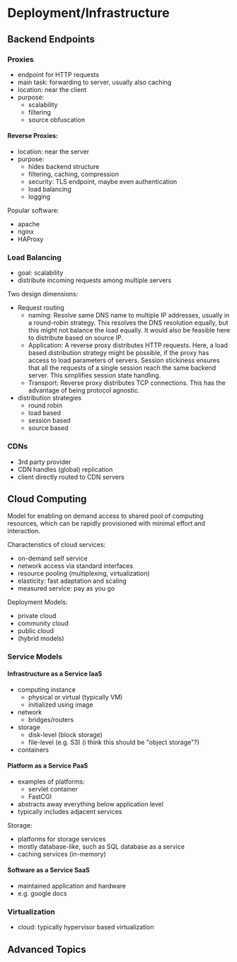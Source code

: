 # Deployment/Infrastructure
## Backend Endpoints
### Proxies
* endpoint for HTTP requests
* main task: forwarding to server, usually also caching
* location: near the client
* purpose:
  * scalability
  * filtering
  * source obfuscation

#### Reverse Proxies:
* location: near the server
* purpose:
  * hides backend structure
  * filtering, caching, compression
  * security: TLS endpoint, maybe even authentication
  * load balancing
  * logging

Popular software:

* apache
* nginx
* HAProxy

### Load Balancing
* goal: scalability
* distribute incoming requests among multiple servers

Two design dimensions:

* Request routing
  * naming:
    Resolve same DNS name to multiple IP addresses, usually in a round-robin strategy.
    This resolves the DNS resolution equally, but this might not balance the load equally.
    It would also be feasible here to distribute based on source IP.
  * Application:
    A reverse proxy distributes HTTP requests.
    Here, a load based distribution strategy might be possible, if the proxy has access to load parameters of servers.
    Session stickiness ensures that all the requests of a single session reach the same backend server.
    This simplifies session state handling.
  * Transport:
    Reverse proxy distributes TCP connections.
    This has the advantage of being protocol agnostic.
* distribution strategies
  * round robin
  * load based
  * session based
  * source based

### CDNs
* 3rd party provider
* CDN handles (global) replication
* client directly routed to CDN servers

## Cloud Computing
Model for enabling on demand access to shared pool of computing resources,
which can be rapidly provisioned with minimal effort and interaction.

Characteristics of cloud services:

* on-demand self service
* network access via standard interfaces
* resource pooling (multiplexing, virtualization)
* elasticity: fast adaptation and scaling
* measured service: pay as you go

Deployment Models:

* private cloud
* community cloud
* public cloud
* (hybrid models)

### Service Models
#### Infrastructure as a Service IaaS
* computing instance
  * physical or virtual (typically VM)
  * initialized using image
* network
  * bridges/routers
* storage
  * disk-level (block storage)
  * file-level (e.g. S3) (i think this should be "object storage"?)
* containers

#### Platform as a Service PaaS
* examples of platforms:
  * servlet container
  * FastCGI
* abstracts away everything below application level
* typically includes adjacent services

Storage:

* platforms for storage services
* mostly database-like, such as SQL database as a service
* caching services (in-memory)

#### Software as a Service SaaS
* maintained application and hardware
* e.g. google docs

### Virtualization
* cloud: typically hypervisor based virtualization

## Advanced Topics
